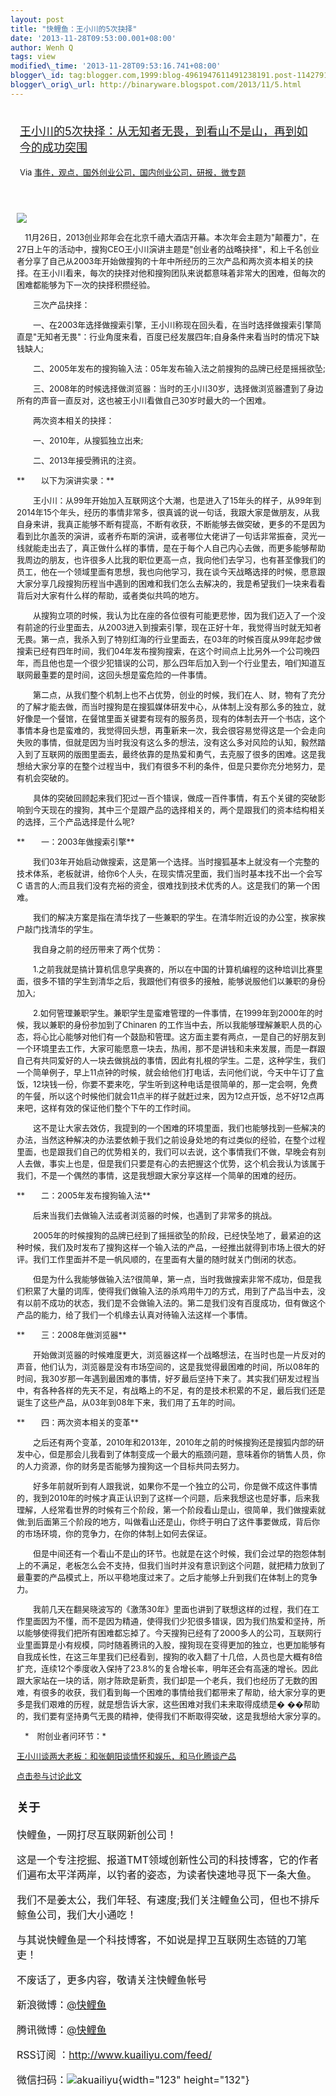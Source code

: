 ```yaml
--- 
layout: post 
title: "快鲤鱼：王小川的5次抉择" 
date: '2013-11-28T09:53:00.001+08:00' 
author: Wenh Q
tags: view
modified\_time: '2013-11-28T09:53:16.741+08:00' 
blogger\_id: tag:blogger.com,1999:blog-4961947611491238191.post-1142791061224564950
blogger\_orig\_url: http://binaryware.blogspot.com/2013/11/5.html
---
```

<div style="margin: 10px; padding: 5px;">

<div style="font-size: 18px;">

[王小川的5次抉择：从无知者无畏，到看山不是山，再到如今的成功突围](http://www.kuailiyu.com/article/6298.html)

</div>

<div style="font-size: 13px;">

Via
[事件，观点，国外创业公司，国内创业公司，研报，微专题](http://www.kuailiyu.com/)

</div>

</div>

<div style="font-size: 13px; padding: 15px 0 10px 10px;">

![](http://www.kuailiyu.com/uploadfile/2013/1127/20131127062216491.png)

　11月26日，2013创业邦年会在北京千禧大酒店开幕。本次年会主题为"颠覆力"，在27日上午的活动中，搜狗CEO王小川演讲主题是"创业者的战略抉择"，和上千名创业者分享了自己从2003年开始做搜狗的十年中所经历的三次产品和两次资本相关的抉择。在王小川看来，每次的抉择对他和搜狗团队来说都意味着非常大的困难，但每次的困难都能够为下一次的抉择积攒经验。

　　三次产品抉择：

　　一、在2003年选择做搜索引擎，王小川称现在回头看，在当时选择做搜索引擎简直是"无知者无畏"：行业角度来看，百度已经发展四年;自身条件来看当时的情况下缺钱缺人;

　　二、2005年发布的搜狗输入法：05年发布输入法之前搜狗的品牌已经是摇摇欲坠;

　　三、2008年的时候选择做浏览器：当时的王小川30岁，选择做浏览器遭到了身边所有的声音一直反对，这也被王小川看做自己30岁时最大的一个困难。

　　两次资本相关的抉择：

　　一、2010年，从搜狐独立出来;

　　二、2013年接受腾讯的注资。

**　　以下为演讲实录：**

　　王小川：从99年开始加入互联网这个大潮，也是进入了15年头的样子，从99年到2014年15个年头，经历的事情非常多，很真诚的说一句话，我跟大家是做朋友，从我自身来讲，我真正能够不断有提高，不断有收获，不断能够去做突破，更多的不是因为看到比尔盖茨的演讲，或者乔布斯的演讲，或者哪位大佬讲了一句话非常振奋，灵光一线就能走出去了，真正做什么样的事情，是在于每个人自己内心去做，而更多能够帮助我周边的朋友，也许很多人比我的职位更高一点，我向他们去学习，也有甚至像我们的员工，他在一个领域里面有思想，我也向他学习，我在谈今天战略选择的时候，愿意跟大家分享几段搜狗历程当中遇到的困难和我们怎么去解决的，我是希望我们一块来看看背后对大家有什么样的帮助，或者类似共鸣的地方。

　　从搜狗立项的时候，我认为比在座的各位很有可能更悲惨，因为我们迈入了一个没有前途的行业里面去，从2003进入到搜索引擎，现在正好十年，我觉得当时就无知者无畏。第一点，我杀入到了特别红海的行业里面去，在03年的时候百度从99年起步做搜索已经有四年时间，我们04年发布搜狗搜索，在这个时间点上比另外一个公司晚四年，而且他也是一个很少犯错误的公司，那么四年后加入到一个行业里去，咱们知道互联网最重要的是时间，这回头想是蛮危险的一件事情。

　　第二点，从我们整个机制上也不占优势，创业的时候，我们在人、财，物有了充分的了解才能去做，而当时搜狗是在搜狐媒体研发中心，从体制上没有那么多的独立，就好像是一个餐馆，在餐馆里面关键要有现有的服务员，现有的体制去开一个书店，这个事情本身也是蛮难的，我觉得回头想，再重新来一次，我会很容易觉得这是一个会走向失败的事情，但就是因为当时我没有这么多的想法，没有这么多对风险的认知，毅然踏入到了互联网的版图里面去，最终依靠的是热爱和勇气，去克服了很多的困难。这是我想给大家分享的在整个过程当中，我们有很多不利的条件，但是只要你充分地努力，是有机会突破的。

　　具体的突破回顾起来我们犯过一百个错误，做成一百件事情，有五个关键的突破影响到今天现在的搜狗，其中三个是跟产品的选择相关的，两个是跟我们的资本结构相关的选择，三个产品选择是什么呢?

**　　一：2003年做搜索引擎**

　　我们03年开始启动做搜索，这是第一个选择。当时搜狐基本上就没有一个完整的技术体系，老板就讲，给你6个人头，在现实情况里面，我们当时基本找不出一个会写C
语言的人;而且我们没有充裕的资金，很难找到技术优秀的人。这是我们的第一个困难。

　　我们的解决方案是指在清华找了一些兼职的学生。在清华附近设的办公室，挨家挨户敲门找清华的学生。

　　我自身之前的经历带来了两个优势：

　　1.之前我就是搞计算机信息学奥赛的，所以在中国的计算机编程的这种培训比赛里面，很多不错的学生到清华之后，我跟他们有很多的接触，能够说服他们以兼职的身份加入;

　　2.如何管理兼职学生。兼职学生是蛮难管理的一件事情，在1999年到2000年的时候，我以兼职的身份参加到了Chinaren
的工作当中去，所以我能够理解兼职人员的心态，将心比心能够对他们有一个鼓励和管理。这方面主要有两点，一是自己的好朋友到一个环境里去工作，大家可能愿意一块去，热闹，那不是讲钱和未来发展，而是一群跟自己有共同爱好的人一块去做挑战的事情，因此有扎根的学生。二是，这种学生，我们一个简单例子，早上11点钟的时候，就会给他们打电话，去问他们说，今天中午订了盒饭，12块钱一份，你要不要来吃，学生听到这种电话是很简单的，那一定会啊，免费的午餐，所以这个时候他们就会11点半的样子就赶过来，因为12点开饭，总不好12点再来吧，这样有效的保证他们整个下午的工作时间。

　　这不是让大家去效仿，我提到的一个困难的环境里面，我们也能够找到一些解决的办法，当然这种解决的办法要依赖于我们之前设身处地的有过类似的经验，在整个过程里面，也是跟我们自己的优势相关的，我们可以去说，这个事情我们不做，早晚会有别人去做，事实上也是，但是我们只要是有心的去把握这个优势，这个机会我认为该属于我们，不是一个偶然的事情，这是我想跟大家分享这样一个简单的困难的经历。

**　　二：2005年发布搜狗输入法**

　　后来当我们去做输入法或者浏览器的时候，也遇到了非常多的挑战。

　　2005年的时候搜狗的品牌已经到了摇摇欲坠的阶段，已经快坠地了，最紧迫的这种时候，我们及时发布了搜狗这样一个输入法的产品，一经推出就得到市场上很大的好评。我们工作里面并不是一帆风顺的，在里面有大量的随时就关门倒闭的状态。

　　但是为什么我能够做输入法?很简单，第一点，当时我做搜索非常不成功，但是我们积累了大量的词库，使得我们做输入法的杀鸡用牛刀的方式，用到了产品当中去，没有以前不成功的状态，我们是不会做输入法的。第二是我们没有百度成功，但有做这个产品的能力，给了我们一个机缘去认真对待输入法这样一个事情。

**　　三：2008年做浏览器**

　　开始做浏览器的时候难度更大，浏览器这样一个战略想法，在当时也是一片反对的声音，他们认为，浏览器是没有市场空间的，这是我觉得最困难的时间，所以08年的时间，我30岁那一年遇到最困难的事情，好歹最后坚持下来了。其实我们研发过程当中，有各种各样的先天不足，有战略上的不足，有的是技术积累的不足，最后我们还是诞生了这些产品，从03年到08年下来，我们用了五年的时间。

**　　四：两次资本相关的变革**

　　之后还有两个变革，2010年和2013年，2010年之前的时候搜狗还是搜狐内部的研发中心，但是那会儿我看到了体制变成一个最大的瓶颈问题，意味着你的销售人员，你的人力资源，你的财务是否能够为搜狗这一个目标共同去努力。

　　好多年前就听到有人跟我说，如果你不是一个独立的公司，你是做不成这件事情的，我到2010年的时候才真正认识到了这样一个问题，后来我想这也是好事，后来我理解，人经常看世界的时候有三个阶段，第一个阶段看山是山，很简单，我们做搜索就做;到后面第三个阶段的地方，叫做看山还是山，你终于明白了这件事要做成，背后你的市场环境，你的竞争力，在你的体制上如何去保证。

　　但是中间还有一个看山不是山的环节。也就是在这个时候，我们会过早的抱怨体制上的不满足，老板怎么会不支持，但我们当时并没有意识到这个问题，就把精力放到了最重要的产品模式上，所以平稳地度过来了。之后才能够上升到我们在体制上的竞争力。

　　我前几天在翻吴晓波写的《激荡30年》里面也讲到了联想这样的过程，我们在工作里面因为不懂，而不是因为精通，使得我们少犯很多错误，因为我们热爱和坚持，所以能够使得我们把所有困难都忘掉了。今天搜狗已经有了2000多人的公司，互联网行业里面算是小有规模，同时随着腾讯的入股，搜狗现在变得更加的独立，也更加能够有自我成长性，在这三年里我们已经看到，搜狗的收入翻了十几倍，人员也是大概有8倍扩充，连续12个季度收入保持了23.8%的复合增长率，明年还会有高速的增长。因此跟大家站在一块的话，刚才陈欧是新贵，我们却是一个老兵，我们也经历了无数的困难，有很多的收获，我们看到每一个困难的事情给我们都带来了帮助，给大家分享的更多是我们艰难的历程，就是想告诉大家，这些困难对我们未来取得成绩是�
��帮助的，我们要有坚持勇气无畏的精神，使得我们不断取得突破，这是我想给大家分享的。

　*　附创业者问环节：*

[王小川谈两大老板：和张朝阳谈情怀和娱乐，和马化腾谈产品](http://www.kuailiyu.com/article/6297.html)

[点击参与讨论此文](http://www.kuailiyu.com/article/6298.html?utm_source=articletail&utm_medium=RSS#comments)

<div style="font-size: 16px;">

### **关于**

快鲤鱼，一网打尽互联网新创公司！

这是一个专注挖掘、报道TMT领域创新性公司的科技博客，它的作者们遍布太平洋两岸，以钓者的姿态，为读者快速地寻觅下一条大鱼。

我们不是姜太公，我们年轻、有速度;我们关注鲤鱼公司，但也不排斥鲸鱼公司，我们大小通吃！

与其说快鲤鱼是一个科技博客，不如说是捍卫互联网生态链的刀笔吏！

<div>

不废话了，更多内容，敬请关注快鲤鱼帐号

新浪微博：[@快鲤鱼](http://weibo.com/p/1002062696344613/mblog)

腾讯微博：[@快鲤鱼](http://t.qq.com/kuailiyucyzone)

RSS订阅 ：<http://www.kuailiyu.com/feed/>

微信扫码：![akuailiyu](http://tpl5.kuailiyu.com/templates/white/images/weixin.jpg){width="123"
height="132"}

</div>

</div>

</div>
